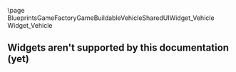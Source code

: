 \page BlueprintsGameFactoryGameBuildableVehicleSharedUIWidget_Vehicle Widget_Vehicle
## Widgets aren't supported by this documentation (yet)
